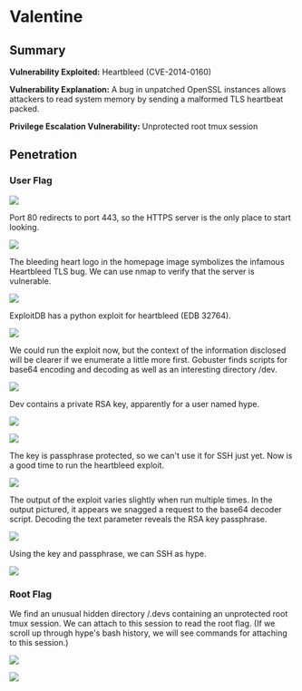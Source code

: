 # Valentine

## Summary

**Vulnerability Exploited:** Heartbleed (CVE-2014-0160)

**Vulnerability Explanation:** A bug in unpatched OpenSSL instances allows attackers to read system memory by sending a malformed TLS heartbeat packed.

**Privilege Escalation Vulnerability:** Unprotected root tmux session

## Penetration

### User Flag

![](screenshots/nmap-tcp.png)

Port 80 redirects to port 443, so the HTTPS server is the only place to start looking.

![](screenshots/homepage.png)

The bleeding heart logo in the homepage image symbolizes the infamous Heartbleed TLS bug. We can use nmap to verify that the server is vulnerable.

![](screenshots/heartbleed.png)

ExploitDB has a python exploit for heartbleed (EDB 32764).

![](screenshots/searchsploit-heartbleed.png)

We could run the exploit now, but the context of the information disclosed will be clearer if we enumerate a little more first. Gobuster finds scripts for base64 encoding and decoding as well as an interesting directory /dev.

![](screenshots/gobuster-https.png)

Dev contains a private RSA key, apparently for a user named hype.

![](screenshots/dev-hype-key.png)

![](screenshots/key-decoded.png)

The key is passphrase protected, so we can't use it for SSH just yet. Now is a good time to run the heartbleed exploit.

![](screenshots/bleed.png)

The output of the exploit varies slightly when run multiple times. In the output pictured, it appears we snagged a request to the base64 decoder script. Decoding the text parameter reveals the RSA key passphrase.

![](screenshots/decoded.png)

Using the key and passphrase, we can SSH as hype.

![](screenshots/hype-proof.png)

### Root Flag

We find an unusual hidden directory /.devs containing an unprotected root tmux session. We can attach to this session to read the root flag. (If we scroll up through hype's bash history, we will see commands for attaching to this session.)

![](screenshots/tmux.png)

![](screenshots/root-flag.png)
